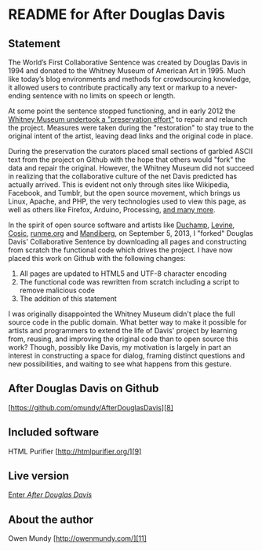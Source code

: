 
README for After Douglas Davis
===================================================================================

Statement
--------------

The World’s First Collaborative Sentence was created by Douglas Davis in 1994 and donated to the Whitney Museum of American Art in 1995. Much like today’s blog environments and methods for crowdsourcing knowledge, it allowed users to contribute practically any text or markup to a never-ending sentence with no limits on speech or length. 

At some point the sentence stopped functioning, and in early 2012 the [Whitney Museum undertook a "preservation effort"][1] to repair and relaunch the project. Measures were taken during the "restoration" to stay true to the original intent of the artist, leaving dead links and the original code in place.

During the preservation the curators placed small sections of garbled ASCII text from the project on Github with the hope that others would "fork" the data and repair the original. However, the Whitney Museum did not succeed in realizing that the collaborative culture of the net Davis predicted has actually arrived. This is evident not only through sites like Wikipedia, Facebook, and Tumblr, but the open source movement, which brings us Linux, Apache, and PHP, the very technologies used to view this page, as well as others like Firefox, Arduino, Processing, [and many more][2]. 

In the spirit of open source software and artists like [Duchamp][3], [Levine][4], [Cosic][5], [runme.org][6] and [Mandiberg][7], on September 5, 2013, I "forked" Douglas Davis' Collaborative Sentence by downloading all pages and constructing from scratch the functional code which drives the project. I have now placed this work on Github with the following changes:

1.  All pages are updated to HTML5 and UTF-8 character encoding
2.  The functional code was rewritten from scratch including a script to remove malicious code
3.  The addition of this statement

I was originally disappointed the Whitney Museum didn't place the full source code in the public domain. What better way to make it possible for artists and programmers to extend the life of Davis' project by learning from, reusing, and improving the original code than to open source this work? Though, possibly like Davis, my motivation is largely in part an interest in constructing a space for dialog, framing distinct questions and new possibilities, and waiting to see what happens from this gesture.


After Douglas Davis on Github
--------------
[https://github.com/omundy/AfterDouglasDavis][8]


Included software
--------------
HTML Purifier [http://htmlpurifier.org/][9]


Live version
--------------
[Enter <em>After Douglas Davis</em></a>][10]


About the author
--------------
Owen Mundy [http://owenmundy.com/][11]



[1]: <http://whitney.org/Exhibitions/Artport/DouglasDavis>
[2]: <http://en.wikipedia.org/wiki/Open-source_movement>
[3]: <https://www.google.com/search?q=duchamp+fountain>
[4]: <https://www.google.com/search?q=sherrie%20Levine%20after%20walker%20evans>
[5]: <http://muse.jhu.edu/login?auth=0&type=summary&url=/journals/leonardo/v035/35.5bureau.pdf>
[6]: <http://runme.org/>
[7]: <http://www.aftersherrielevine.com/>
[8]: <https://github.com/omundy/AfterDouglasDavis>
[9]: <http://htmlpurifier.org/>
[10]: <http://owenmundy.com/work/AfterDouglasDavis/index_copy.html>
[11]: <http://owenmundy.com/>
